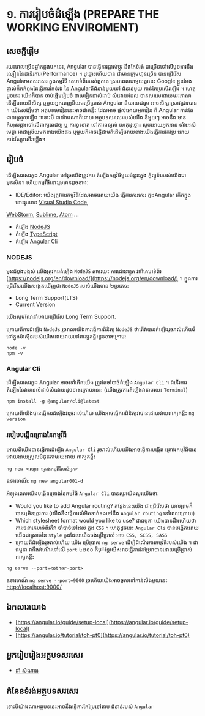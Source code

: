 # ១. ការរៀបចំដំឡើង (PREPARE THE WORKING ENVIROMENT)

## សេចក្ដីផ្ដើម

រយះពេលច្រើនឆ្នាំកន្លងមកនេះ, Angular បានធ្វើការផ្លាស់ប្ដូរ នឹងកែទំរង់ ជាច្រើនទៅលើមុខងារនឹង ល្បឿននៃដំនើរការ(Performance) ។ ដូច្នោះហើយបាន ជាមានក្រុមហ៊ុនច្រើន
បានជ្រើរើស Angularមកសរសេរ ក្នុងកម្មវិធី គេហទំព័ររបស់ពួកគេ ស្របពេលជាមួយគ្នានេះ Google ខ្លួនអែងផ្ទាល់ក៏កកំពុងតែធ្វើការកែទំរង់ នៃ Angularពីជំនាន់មួយទៅ ជំនាន់មួយ
កាន់តែប្រសើរឡើង ។ ហេតុដូចនេះ យើងក៏បាន ចាប់ផ្ដើមរៀបចំ ជាមេរៀនជាលំដាប់ លំដោយដែល បានសរសេរជាខេមរះភាសា ដើម្បីអោយនិសិត្ស ឬមួយអ្នកពេញនិយមប្រើប្រាស់ Angular
និយាយជារួម អាចសិក្សាស្រាវជ្រាវបាន ។ យើងសង្ឃឹមថា អត្ថបទមេរៀននេះអាចជាគន្លឹះ ដែលអាច ផ្ដល់អោយអ្នករៀន ពី Angular កាន់តែងាយស្រួលឡើង ។ទោះបី ជាយ៉ាងណាក៏ដោយ
អត្ថបទសរសេររបស់យើង និមួយៗ អាចនឹង មានកំហុសឆ្គងទៅលើពាក្យពេជច្យ ឬ ការខ្វះខាត ទៅការពន្យល់ ហេតុដូច្នោះ សូមអោយអ្នកអាន ទាំងអស់មេត្ដា អាជាស្រ័យមកខាងយើងផង
ឬមួយក៏អាចផ្ញើជាមតិដើម្បីអោយខាងយើងធ្វើការកែប្រែ អោយកាន់តែប្រសើរឡើង។

## រៀបចំ

ដើម្បីសរសេរកូដ Angular ទៅរួចយើងត្រូវការ តំឡើងកម្មវិធីមួយចំនួនក្នុង កំុំព្យូទ័ររបស់យើងជាមុនសិន។ ហើយកម្មវីធីនោះរួមមានដូចខាង:

- IDE/Editor: យើងត្រូវការកម្មវិធីដែលអាចអោយយើង ធ្វើការសរសេរ កូដAngular កើតក្នុងនោះរួមមាន [Visual Studio Code](https://code.visualstudio.com/),

[WebStorm](https://www.jetbrains.com/webstorm/), [Sublime](https://www.sublimetext.com/), [Atom](https://atom.io/) ...

- តំឡើង [NodeJS](https://nodejs.org/en/)
- តំឡើង [TypeScript](https://www.typescriptlang.org/)
- តំឡើង [Angular Cli](https://cli.angular.io/)

### NODEJS

មុនដំបូងបង្អស់ យើងត្រូវការតំឡើង `NodeJS` តាមរយះ ការដោនឡូត វាពីគេហទំព័រ [https://nodejs.org/en/download/](https://nodejs.org/en/download/) ។ ក្នុងការ
ជ្រើរើសយើងសង្គេតឃើញថា `NodeJS` របស់យើងមាន ២ប្រភេទ:

- Long Term Support(LTS)
- Current Version

យើងសូមណែនាំអោយជ្រើរើស Long Term Support.

ក្រោយពីការដំឡើង `NodeJs` រួចរាល់យើងការធ្វើការពិនិត្យ `NodeJS` ថាតើវាបានតំឡើងរួចរាល់ហើយរឺនៅក្នុងម៉ាសុីនរបស់យើងដោយវាយនៅពាក្យគន្លឹះដូចខាងក្រោម:

```
node -v
npm -v
```
### Angular Cli

ដើម្បីសរសេរកូដ Angular អាចទៅកើតយើង ត្រូវតែចាំបាច់តំឡើង `Angular Cli` ។ ដំនើរការតំឡើងនៃវាមានលំដាប់លំដោយដូចខាងក្រោយនេះ: (យើងត្រូវការតំឡើងវាតាមរយះ `Terminal`)

```
npm install -g @angular/cli@latest
```

ក្រោយពីយើងបានធ្វើការដំឡើងវារួចរាល់ហើយ យើងអាចធ្វើការពិនិត្យវាបានដោយវាយពាក្យគន្លឹះ `ng version` 

### របៀបបង្កើតគ្រោងនៃកម្មវីធី

អោយពីយើងបានធ្វើការដំឡើង `Angular Cli` រួចរាល់ហើយយើងអាចធ្វើការបង្កើត គ្រោងកម្មវិធីបានដោយងាយស្រួលបំផុតតាមរយះវាយ ពាក្យគន្លឹះ

```
ng new <ឈ្មោះ គ្រោងកម្មវីធីរបស់អ្នក>
```

ឧទារហណ៍: `ng new angular001-d`

អំឡុងពេលយើងបង្កើតគ្រោងនៃកម្មវិធី `Angular Cli` បានសួរយើងសួរយើងថា:

- Would you like to add Angular routing? កន្លែងនេះយើង ជាជ្រើរើសថា យល់ព្រមក៏បានឬមិនត្រូវការ (យើងនឹងធ្វើការលំអិតទាក់ទងទៅនឹង `Angular routing` នៅពេលក្រោយ)
- Which stylesheet format would you like to use? ជាធម្មតា យើងបានដឹងហើយថា ការរចនាគេហទំព័រគឺវា ចាំបាច់ទៅដល់ កូដ `CSS` ។ ហេតុដូចនេះ `Angular Cli` បានបង្កើតអោយយើងជាស្រាច់នៃ `style` កូដដែលយើងចង់ប្រើប្រាស់ អាច `CSS, SCSS, SASS`
- ក្រោយពីដំឡើងរួចរាល់ហើយ យើង ប្រើប្រាស់ `ng serve` ដើម្បីដំណើរការកម្មវិធីរបស់យើង ។ ជាធម្មតា វានឹងដំណើរនៅលើ `port` ៤២០០ ក៏បុ៉ន្ដែយើងអាចធ្វើការកែប្រែវាបានដោយប្រើប្រាស់ពាក្យគន្លឺះ

```
ng serve --port=<other-port>
```
ឧទារហណ៍ `ng serve --port=9000` រួចហើយយើងអាចចូលទៅកាន់លីងមួយនេះ [http://localhost:9000/](http://localhost:9000/)

## ឯកសារយោង
- [https://angular.io/guide/setup-local](https://angular.io/guide/setup-local)
- [https://angular.io/tutorial/toh-pt0](https://angular.io/tutorial/toh-pt0)

## អ្នករៀបរៀងអត្ថបទសរសេរ
- [ដាំ សំណាង](https://github.com/samnangcattor)

## កំនែនទំរង់អត្ថបទសរសេរ

ទោះបីយ៉ាងណាអត្ថបទនេះអាចនឹងធ្វើការកែប្រែទៅតាម ជំនាន់របស់ `Angular`
